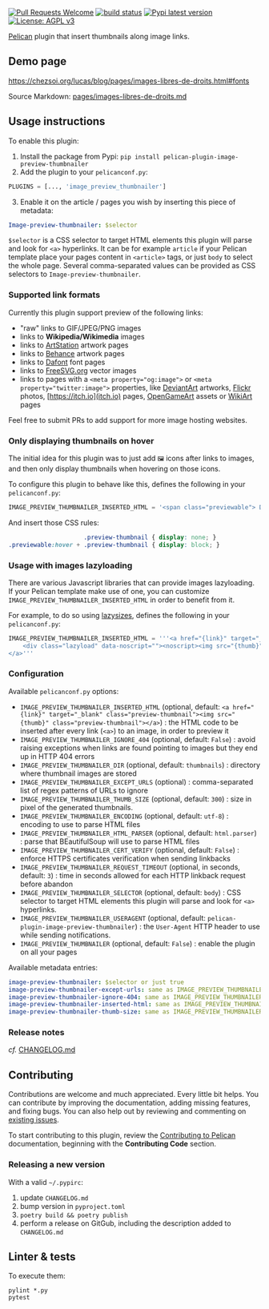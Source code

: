 [![Pull Requests Welcome](https://img.shields.io/badge/PRs-welcome-brightgreen.svg?style=flat)](http://makeapullrequest.com)
[![build status](https://github.com/pelican-plugins/image-preview-thumbnailer/workflows/build/badge.svg)](https://github.com/pelican-plugins/image-preview-thumbnailer/actions?query=workflow%3Abuild)
[![Pypi latest version](https://img.shields.io/pypi/v/pelican-plugin-image-preview-thumbnailer.svg)](https://pypi.python.org/pypi/pelican-plugin-image-preview-thumbnailer)
[![License: AGPL v3](https://img.shields.io/badge/License-AGPL%20v3-blue.svg)](https://www.gnu.org/licenses/agpl-3.0)

[Pelican](https://getpelican.com) plugin that insert thumbnails along image links.

## Demo page
<https://chezsoi.org/lucas/blog/pages/images-libres-de-droits.html#fonts>

Source Markdown: [pages/images-libres-de-droits.md](https://github.com/Lucas-C/ludochaordic/blob/master/content/pages/images-libres-de-droits.md)

## Usage instructions
To enable this plugin:
1. Install the package from Pypi: `pip install pelican-plugin-image-preview-thumbnailer`
2. Add the plugin to your `pelicanconf.py`:
```python
PLUGINS = [..., 'image_preview_thumbnailer']
```
3. Enable it on the article / pages you wish by inserting this piece of metadata:
```yaml
Image-preview-thumbnailer: $selector
```

`$selector` is a CSS selector to target HTML elements this plugin will parse and look for `<a>` hyperlinks.
It can be for example `article` if your Pelican template place your pages content in `<article>` tags,
or just `body` to select the whole page.
Several comma-separated values can be provided as CSS selectors to `Image-preview-thumbnailer`.

### Supported link formats
Currently this plugin support preview of the following links:
* "raw" links to GIF/JPEG/PNG images
* links to **Wikipedia/Wikimedia** images
* links to [ArtStation](https://www.artstation.com) artwork pages
* links to [Behance](https://www.behance.net) artwork pages
* links to [Dafont](https://www.dafont.com) font pages
* links to [FreeSVG.org](https://freesvg.org) vector images
* links to pages with a `<meta property="og:image">` or `<meta property="twitter:image">` properties,
  like [DeviantArt](https://www.deviantart.com) artworks, [Flickr](https://www.flickr.com) photos, [https://itch.io](itch.io) pages,
  [OpenGameArt](https://opengameart.org) assets or [WikiArt](https://www.wikiart.org) pages

Feel free to submit PRs to add support for more image hosting websites.

### Only displaying thumbnails on hover
The initial idea for this plugin was to just add `🖼️` icons after links to images,
and then only display thumbnails when hovering on those icons.

To configure this plugin to behave like this, defines the following in your `pelicanconf.py`:
```python
IMAGE_PREVIEW_THUMBNAILER_INSERTED_HTML = '<span class="previewable"> 🖼️</span><img src="{thumb}" class="preview-thumbnail">'
```

And insert those CSS rules:
```css
                     .preview-thumbnail { display: none; }
.previewable:hover + .preview-thumbnail { display: block; }
```

### Usage with images lazyloading
There are various Javascript libraries that can provide images lazyloading.
If your Pelican template make use of one, you can customize `IMAGE_PREVIEW_THUMBNAILER_INSERTED_HTML` in order to benefit from it.

For example, to do so using [lazysizes](https://github.com/aFarkas/lazysizes), defines the following in your `pelicanconf.py`:
```python
IMAGE_PREVIEW_THUMBNAILER_INSERTED_HTML = '''<a href="{link}" target="_blank">
    <div class="lazyload" data-noscript=""><noscript><img src="{thumb}" alt=""></noscript></div>
</a>'''
```

### Configuration
Available `pelicanconf.py` options:

- `IMAGE_PREVIEW_THUMBNAILER_INSERTED_HTML` (optional, default: `<a href="{link}" target="_blank" class="preview-thumbnail"><img src="{thumb}" class="preview-thumbnail"></a>`) :
  the HTML code to be inserted after every link (`<a>`) to an image, in order to preview it
- `IMAGE_PREVIEW_THUMBNAILER_IGNORE_404` (optional, default: `False`) :
  avoid raising exceptions when links are found pointing to images but they end up in HTTP 404 errors
- `IMAGE_PREVIEW_THUMBNAILER_DIR` (optional, default: `thumbnails`) :
  directory where thumbnail images are stored
- `IMAGE_PREVIEW_THUMBNAILER_EXCEPT_URLS` (optional) :
  comma-separated list of regex patterns of URLs to ignore
- `IMAGE_PREVIEW_THUMBNAILER_THUMB_SIZE` (optional, default: `300`) :
  size in pixel of the generated thumbnails.
- `IMAGE_PREVIEW_THUMBNAILER_ENCODING` (optional, default: `utf-8`) :
  encoding to use to parse HTML files
- `IMAGE_PREVIEW_THUMBNAILER_HTML_PARSER` (optional, default: `html.parser`) :
  parse that BEautifulSoup will use to parse HTML files
- `IMAGE_PREVIEW_THUMBNAILER_CERT_VERIFY` (optional, default: `False`) :
  enforce HTTPS certificates verification when sending linkbacks
- `IMAGE_PREVIEW_THUMBNAILER_REQUEST_TIMEOUT` (optional, in seconds, default: `3`) :
  time in seconds allowed for each HTTP linkback request before abandon
- `IMAGE_PREVIEW_THUMBNAILER_SELECTOR` (optional, default: `body`) :
  CSS selector to target HTML elements this plugin will parse and look for `<a>` hyperlinks.
- `IMAGE_PREVIEW_THUMBNAILER_USERAGENT` (optional, default: `pelican-plugin-image-preview-thumbnailer`) :
  the `User-Agent` HTTP header to use while sending notifications.
- `IMAGE_PREVIEW_THUMBNAILER` (optional, default: `False`) :
  enable the plugin on all your pages

Available metadata entries:
```yaml
image-preview-thumbnailer: $selector or just true
image-preview-thumbnailer-except-urls: same as IMAGE_PREVIEW_THUMBNAILER_EXCEPT_URLS
image-preview-thumbnailer-ignore-404: same as IMAGE_PREVIEW_THUMBNAILER_IGNORE_404
image-preview-thumbnailer-inserted-html: same as IMAGE_PREVIEW_THUMBNAILER_INSERTED_HTML
image-preview-thumbnailer-thumb-size: same as IMAGE_PREVIEW_THUMBNAILER_THUMB_SIZE
```

### Release notes
_cf._ [CHANGELOG.md](CHANGELOG.md)

## Contributing
Contributions are welcome and much appreciated. Every little bit helps. You can contribute by improving the documentation,
adding missing features, and fixing bugs. You can also help out by reviewing and commenting on [existing issues](https://github.com/pelican-plugins/image-preview-thumbnailer/issues).

To start contributing to this plugin, review the [Contributing to Pelican](https://docs.getpelican.com/en/latest/contribute.html) documentation,
beginning with the **Contributing Code** section.

### Releasing a new version
With a valid `~/.pypirc`:

1. update `CHANGELOG.md`
2. bump version in `pyproject.toml`
3. `poetry build && poetry publish`
4. perform a release on GitGub, including the description added to `CHANGELOG.md`

## Linter & tests
To execute them:

    pylint *.py
    pytest
